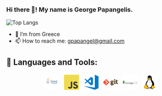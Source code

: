 ### Hi there 👋! My name is George Papangelis.

![Top Langs](https://github-readme-stats.vercel.app/api/top-langs/?username=gpapangelis&theme=tokyonight)


<!-- ![](https://visitor-badge.laobi.icu/badge?page_id=gpapangelis.gpapangelis) -->
<!--  ![GitHub stats](https://github-readme-stats.vercel.app/api?username=gpapangelis&show_icons=true&theme=tokyonight) -->



<!--
**gpapangelis/gpapangelis** is a ✨ _special_ ✨ repository because its `README.md` (this file) appears on your GitHub profile.


-->

- 🌱 I’m from Greece
- 📫 How to reach me: gpapangel@gmail.com

## 🧰 Languages and Tools:
<p align="center">
<img src="https://raw.githubusercontent.com/github/explore/80688e429a7d4ef2fca1e82350fe8e3517d3494d/topics/java/java.png" alt="Java" height="40" style="vertical-align:top; margin:4px">
<img src="https://raw.githubusercontent.com/github/explore/80688e429a7d4ef2fca1e82350fe8e3517d3494d/topics/javascript/javascript.png" alt="Javascript" height="40" style="vertical-align:top; margin:4px">
<img src="https://raw.githubusercontent.com/github/explore/80688e429a7d4ef2fca1e82350fe8e3517d3494d/topics/visual-studio-code/visual-studio-code.png" alt="VS Code" height="40" style="vertical-align:top; margin:4px">
<img src="https://raw.githubusercontent.com/github/explore/80688e429a7d4ef2fca1e82350fe8e3517d3494d/topics/git/git.png" alt="Git" height="40" style="vertical-align:top; margin:4px">
<img src="https://raw.githubusercontent.com/github/explore/80688e429a7d4ef2fca1e82350fe8e3517d3494d/topics/mongodb/mongodb.png" alt="Mongodb" height="40" style="vertical-align:top; margin:4px">
<img src="https://raw.githubusercontent.com/github/explore/80688e429a7d4ef2fca1e82350fe8e3517d3494d/topics/linux/linux.png" alt="Linux" height="40" style="vertical-align:top; margin:4px">
</p>
